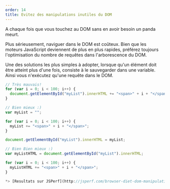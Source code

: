 ```yaml
---
order: 14
title: Evitez des manipulations inutiles du DOM
---
```


A chaque fois que vous touchez au DOM sans en avoir besoin un panda meurt.

Plus sérieusement, naviguer dans le DOM est coûteux. Bien que les moteurs JavaScript deviennent de plus en plus rapides, préférez toujours l'optimisation du nombre de requêtes dans l'arborescence du DOM.

Une des solutions les plus simples à adopter, lorsque qu'un élément doit être atteint plus d'une fois, consiste à le sauvegarder dans une variable. Ainsi vous n'exécutez qu'une requête dans le DOM.

```js
// Très mauvais!
for (var i = 0; i < 100; i++) {
  document.getElementById("myList").innerHTML += "<span>" + i + "</span>";
}
```

```js
// Bien mieux :)
var myList = "";

for (var i = 0; i < 100; i++) {
  myList += "<span>" + i + "</span>";
}

document.getElementById("myList").innerHTML = myList;
```

```js
// Bien Bien mieux :)
var myListHTML = document.getElementById("myList").innerHTML;

for (var i = 0; i < 100; i++) {
  myListHTML += "<span>" + i + "</span>";
}

*> [Resultats sur JSPerf](http://jsperf.com/browser-diet-dom-manipulation/11)*

